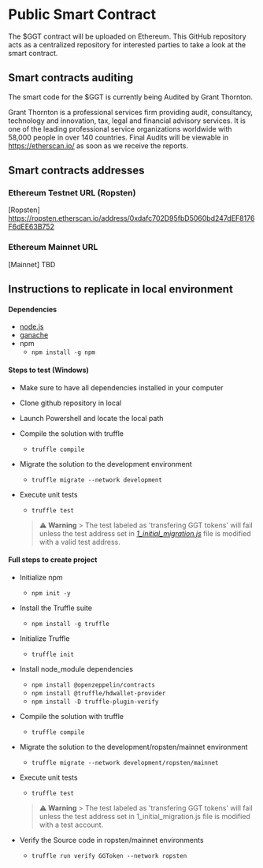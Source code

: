 # Public Smart Contract

The $GGT contract will be uploaded on Ethereum. This GitHub repository acts as a centralized repository for interested parties to take a look at the smart contract.

## Smart contracts auditing
The smart code for the $GGT is currently being Audited by Grant Thornton.

Grant Thornton is a professional services firm providing audit, consultancy, technology and innovation, tax, legal and financial advisory services. It is one of the leading professional service organizations worldwide with 58,000 people in over 140 countries.
Final Audits will be viewable in https://etherscan.io/ as soon as we receive the reports.

## Smart contracts addresses

### Ethereum Testnet URL (Ropsten)
[Ropsten] https://ropsten.etherscan.io/address/0xdafc702D95fbD5060bd247dEF8176F6dEE63B752

### Ethereum Mainnet URL
[Mainnet] TBD


## Instructions to replicate in local environment

#### Dependencies
- [node.js](https://nodejs.org/en/download/)
- [ganache](https://trufflesuite.com/ganache/)
- npm 
    - ```npm install -g npm```


#### Steps to test (Windows)
- Make sure to have all dependencies installed in your computer
- Clone github repository in local
- Launch Powershell and locate the local path
- Compile the solution with truffle
    - ```truffle compile```
- Migrate the solution to the development environment
    - ```truffle migrate --network development```
- Execute unit tests
    - ```truffle test```

    > **⚠️ Warning**
        > The test labeled as 'transfering GGT tokens' will fail unless the test address set in [*1_initial_migration.js*](migrations/1_initial_migration.js) file is modified with a valid test address.

#### Full steps to create project
- Initialize npm
    - ```npm init -y```
- Install the Truffle suite
    - ```npm install -g truffle```
- Initialize Truffle
    - ```truffle init```
- Install node_module dependencies
    - ```npm install @openzeppelin/contracts```
    - ```npm install @truffle/hdwallet-provider```
    - ```npm install -D truffle-plugin-verify```

- Compile the solution with truffle
    - ```truffle compile```
- Migrate the solution to the development/ropsten/mainnet environment
    - ```truffle migrate --network development/ropsten/mainnet```
- Execute unit tests
    - ```truffle test```
    > **⚠️ Warning**
        > The test labeled as 'transfering GGT tokens' will fail unless the test address set in 1_initial_migration.js file is modified with a test account.
- Verify the Source code in ropsten/mainnet environments
    - ```truffle run verify GGToken --network ropsten```